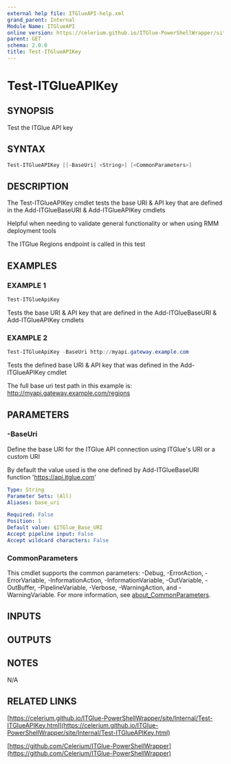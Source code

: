 ```yaml
---
external help file: ITGlueAPI-help.xml
grand_parent: Internal
Module Name: ITGlueAPI
online version: https://celerium.github.io/ITGlue-PowerShellWrapper/site/Internal/Test-ITGlueAPIKey.html
parent: GET
schema: 2.0.0
title: Test-ITGlueAPIKey
---
```


# Test-ITGlueAPIKey

## SYNOPSIS
Test the ITGlue API key

## SYNTAX

```powershell
Test-ITGlueAPIKey [[-BaseUri] <String>] [<CommonParameters>]
```

## DESCRIPTION
The Test-ITGlueAPIKey cmdlet tests the base URI & API key that are defined
in the Add-ITGlueBaseURI & Add-ITGlueAPIKey cmdlets

Helpful when needing to validate general functionality or when using
RMM deployment tools

The ITGlue Regions endpoint is called in this test

## EXAMPLES

### EXAMPLE 1
```powershell
Test-ITGlueApiKey
```

Tests the base URI & API key that are defined in the
Add-ITGlueBaseURI & Add-ITGlueAPIKey cmdlets

### EXAMPLE 2
```powershell
Test-ITGlueApiKey -BaseUri http://myapi.gateway.example.com
```

Tests the defined base URI & API key that was defined in
the Add-ITGlueAPIKey cmdlet

The full base uri test path in this example is:
    http://myapi.gateway.example.com/regions

## PARAMETERS

### -BaseUri
Define the base URI for the ITGlue API connection
using ITGlue's URI or a custom URI

By default the value used is the one defined by Add-ITGlueBaseURI function
    'https://api.itglue.com'

```yaml
Type: String
Parameter Sets: (All)
Aliases: base_uri

Required: False
Position: 1
Default value: $ITGlue_Base_URI
Accept pipeline input: False
Accept wildcard characters: False
```

### CommonParameters
This cmdlet supports the common parameters: -Debug, -ErrorAction, -ErrorVariable, -InformationAction, -InformationVariable, -OutVariable, -OutBuffer, -PipelineVariable, -Verbose, -WarningAction, and -WarningVariable. For more information, see [about_CommonParameters](http://go.microsoft.com/fwlink/?LinkID=113216).

## INPUTS

## OUTPUTS

## NOTES
N/A

## RELATED LINKS

[https://celerium.github.io/ITGlue-PowerShellWrapper/site/Internal/Test-ITGlueAPIKey.html](https://celerium.github.io/ITGlue-PowerShellWrapper/site/Internal/Test-ITGlueAPIKey.html)

[https://github.com/Celerium/ITGlue-PowerShellWrapper](https://github.com/Celerium/ITGlue-PowerShellWrapper)

